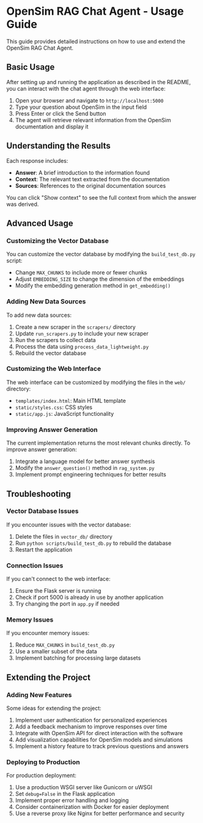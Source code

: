 # OpenSim RAG Chat Agent - Usage Guide

This guide provides detailed instructions on how to use and extend the OpenSim RAG Chat Agent.

## Basic Usage

After setting up and running the application as described in the README, you can interact with the chat agent through the web interface:

1. Open your browser and navigate to `http://localhost:5000`
2. Type your question about OpenSim in the input field
3. Press Enter or click the Send button
4. The agent will retrieve relevant information from the OpenSim documentation and display it

## Understanding the Results

Each response includes:

- **Answer**: A brief introduction to the information found
- **Context**: The relevant text extracted from the documentation
- **Sources**: References to the original documentation sources

You can click "Show context" to see the full context from which the answer was derived.

## Advanced Usage

### Customizing the Vector Database

You can customize the vector database by modifying the `build_test_db.py` script:

- Change `MAX_CHUNKS` to include more or fewer chunks
- Adjust `EMBEDDING_SIZE` to change the dimension of the embeddings
- Modify the embedding generation method in `get_embedding()`

### Adding New Data Sources

To add new data sources:

1. Create a new scraper in the `scrapers/` directory
2. Update `run_scrapers.py` to include your new scraper
3. Run the scrapers to collect data
4. Process the data using `process_data_lightweight.py`
5. Rebuild the vector database

### Customizing the Web Interface

The web interface can be customized by modifying the files in the `web/` directory:

- `templates/index.html`: Main HTML template
- `static/styles.css`: CSS styles
- `static/app.js`: JavaScript functionality

### Improving Answer Generation

The current implementation returns the most relevant chunks directly. To improve answer generation:

1. Integrate a language model for better answer synthesis
2. Modify the `answer_question()` method in `rag_system.py`
3. Implement prompt engineering techniques for better results

## Troubleshooting

### Vector Database Issues

If you encounter issues with the vector database:

1. Delete the files in `vector_db/` directory
2. Run `python scripts/build_test_db.py` to rebuild the database
3. Restart the application

### Connection Issues

If you can't connect to the web interface:

1. Ensure the Flask server is running
2. Check if port 5000 is already in use by another application
3. Try changing the port in `app.py` if needed

### Memory Issues

If you encounter memory issues:

1. Reduce `MAX_CHUNKS` in `build_test_db.py`
2. Use a smaller subset of the data
3. Implement batching for processing large datasets

## Extending the Project

### Adding New Features

Some ideas for extending the project:

1. Implement user authentication for personalized experiences
2. Add a feedback mechanism to improve responses over time
3. Integrate with OpenSim API for direct interaction with the software
4. Add visualization capabilities for OpenSim models and simulations
5. Implement a history feature to track previous questions and answers

### Deploying to Production

For production deployment:

1. Use a production WSGI server like Gunicorn or uWSGI
2. Set `debug=False` in the Flask application
3. Implement proper error handling and logging
4. Consider containerization with Docker for easier deployment
5. Use a reverse proxy like Nginx for better performance and security
